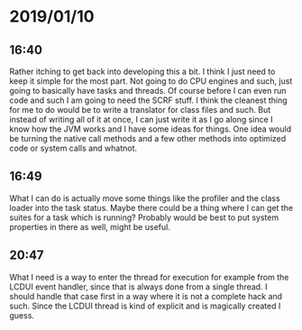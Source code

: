 # 2019/01/10

## 16:40

Rather itching to get back into developing this a bit. I think I just need to
keep it simple for the most part. Not going to do CPU engines and such, just
going to basically have tasks and threads. Of course before I can even run
code and such I am going to need the SCRF stuff. I think the cleanest thing
for me to do would be to write a translator for class files and such. But
instead of writing all of it at once, I can just write it as I go along since
I know how the JVM works and I have some ideas for things. One idea would be
turning the native call methods and a few other methods into optimized code
or system calls and whatnot.

## 16:49

What I can do is actually move some things like the profiler and the class
loader into the task status. Maybe there could be a thing where I can get the
suites for a task which is running? Probably would be best to put system
properties in there as well, might be useful.

## 20:47

What I need is a way to enter the thread for execution for example from the
LCDUI event handler, since that is always done from a single thread. I should
handle that case first in a way where it is not a complete hack and such.
Since the LCDUI thread is kind of explicit and is magically created I guess.
